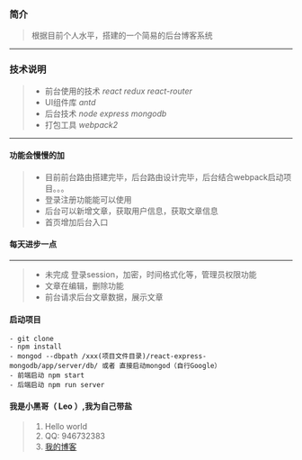 ### 简介
> 根据目前个人水平，搭建的一个简易的后台博客系统
---
### 技术说明
> - 前台使用的技术 *react* *redux* *react-router* 
> - UI组件库 *antd*
> - 后台技术 *node* *express* *mongodb*
> - 打包工具 *webpack2*
---
#### 功能会慢慢的加
> - 目前前台路由搭建完毕，后台路由设计完毕，后台结合webpack启动项目。。。
> - 登录注册功能能可以使用
> - 后台可以新增文章，获取用户信息，获取文章信息
> - 首页增加后台入口
#### 每天进步一点
---
> - 未完成 登录session，加密，时间格式化等，管理员权限功能
> - 文章在编辑，删除功能
> - 前台请求后台文章数据，展示文章

#### 启动项目
    - git clone 
    - npm install
    - mongod --dbpath /xxx(项目文件目录)/react-express-mongodb/app/server/db/ 或者 直接启动mongod（自行Google）
    - 前端启动 npm start 
    - 后端启动 npm run server
    
#### 我是小黑哥（ Leo ）,我为自己带盐


>    1. Hello world
>    2. QQ: 946732383
>    3. [我的博客](http://www.cnblogs.com/heigehe/ "博客地址")


